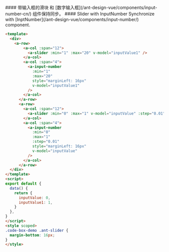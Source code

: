 <cn>
#### 带输入框的滑块
和 [数字输入框](/ant-design-vue/components/input-number-cn/) 组件保持同步。
</cn>

<us>
#### Slider with InputNumber
Synchronize with [InptNumber](/ant-design-vue/components/input-number/) component.
</us>

```html
<template>
  <div>
    <a-row>
        <a-col :span="12">
          <a-slider :min="1" :max="20" v-model="inputValue1" />
        </a-col>
        <a-col :span="4">
          <a-input-number
            :min="1"
            :max="20"
            style="marginLeft: 16px"
            v-model="inputValue1"
          />
        </a-col>
      </a-row>
      <a-row>
        <a-col :span="12">
          <a-slider :min="0" :max="1" v-model="inputValue" :step="0.01" />
        </a-col>
        <a-col :span="4">
          <a-input-number
            :min="0"
            :max="1"
            :step="0.01"
            style="marginLeft: 16px"
            v-model="inputValue"
          />
        </a-col>
      </a-row>
  </div>
</template>
<script>
export default {
  data() {
    return {
      inputValue: 0,
      inputValue1: 1,
    }
  },
}
</script>
<style scoped>
.code-box-demo .ant-slider {
  margin-bottom: 16px;
}
</style>
```

